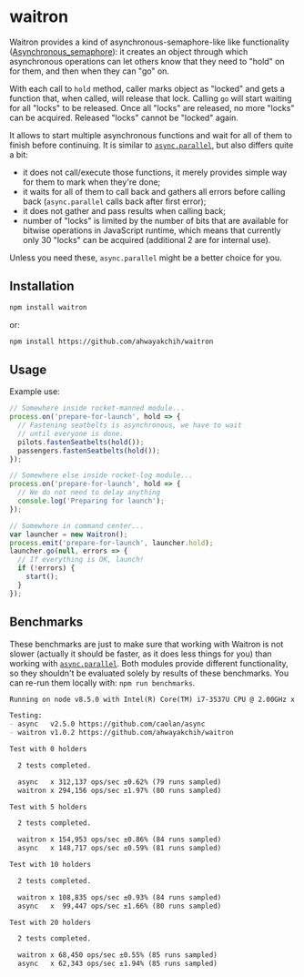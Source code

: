 waitron
=======

Waitron provides a kind of asynchronous-semaphore-like like functionality ([Asynchronous_semaphore](https://en.wikipedia.org/wiki/Asynchronous_semaphore)): it creates an object through which asynchronous operations can let others know that they need to "hold" on for them, and then when they can "go" on.

With each call to `hold` method, caller marks object as "locked" and gets a function that, when called, will release that lock.
Calling `go` will start waiting for all "locks" to be released.
Once all "locks" are released, no more "locks" can be acquired. Released "locks" cannot be "locked" again.

It allows to start multiple asynchronous functions and wait for all of them to finish before continuing. It is similar to [`async.parallel`](https://github.com/caolan/async), but also differs quite a bit:

- it does not call/execute those functions, it merely provides simple way for them to mark when they're done;
- it waits for all of them to call back and gathers all errors before calling back (`async.parallel` calls back after first error);
- it does not gather and pass results when calling back;
- number of "locks" is limited by the number of bits that are available for bitwise operations in JavaScript runtime, which means that currently only 30 "locks" can be acquired (additional 2 are for internal use).

Unless you need these, `async.parallel` might be a better choice for you.


## Installation

```sh
npm install waitron
```

or:

```sh
npm install https://github.com/ahwayakchih/waitron
```


## Usage

Example use:

```javascript
// Somewhere inside rocket-manned module...
process.on('prepare-for-launch', hold => {
  // Fastening seatbelts is asynchronous, we have to wait
  // until everyone is done.
  pilots.fastenSeatbelts(hold());
  passengers.fastenSeatbelts(hold());
});

// Somewhere else inside rocket-log module...
process.on('prepare-for-launch', hold => {
  // We do not need to delay anything
  console.log('Preparing for launch');
});

// Somewhere in command center...
var launcher = new Waitron();
process.emit('prepare-for-launch', launcher.hold);
launcher.go(null, errors => {
  // If everything is OK, launch!
  if (!errors) {
    start();
  }
});
```


## Benchmarks

These benchmarks are just to make sure that working with Waitron is not slower (actually it should be faster, as it does less things for you) than working with [`async.parallel`](https://github.com/caolan/async). Both modules provide different functionality, so they shouldn't be evaluated solely by results of these benchmarks.
You can re-run them locally with: `npm run benchmarks`.

```markdown
Running on node v8.5.0 with Intel(R) Core(TM) i7-3537U CPU @ 2.00GHz x 4

Testing:
- async   v2.5.0 https://github.com/caolan/async         
- waitron v1.0.2 https://github.com/ahwayakchih/waitron  

Test with 0 holders

  2 tests completed.

  async   x 312,137 ops/sec ±0.62% (79 runs sampled)
  waitron x 294,156 ops/sec ±1.97% (80 runs sampled)

Test with 5 holders

  2 tests completed.

  waitron x 154,953 ops/sec ±0.86% (84 runs sampled)
  async   x 148,717 ops/sec ±0.59% (81 runs sampled)

Test with 10 holders

  2 tests completed.

  waitron x 108,835 ops/sec ±0.93% (84 runs sampled)
  async   x  99,447 ops/sec ±1.66% (80 runs sampled)

Test with 20 holders

  2 tests completed.

  waitron x 68,450 ops/sec ±0.55% (85 runs sampled)
  async   x 62,343 ops/sec ±1.94% (85 runs sampled)
```